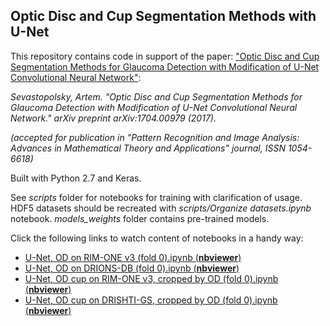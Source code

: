 ## Optic Disc and Cup Segmentation Methods with U-Net

This repository contains code in support of the paper: ["Optic Disc and Cup Segmentation Methods for Glaucoma Detection with Modification of U-Net Convolutional Neural Network"](https://arxiv.org/abs/1704.00979):

*Sevastopolsky, Artem. "Optic Disc and Cup Segmentation Methods for Glaucoma Detection with Modification of U-Net Convolutional Neural Network." arXiv preprint arXiv:1704.00979 (2017).*

*(accepted for publication in "Pattern Recognition and Image Analysis: Advances in Mathematical Theory and Applications" journal, ISSN 1054-6618)*

Built with Python 2.7 and Keras.

See *scripts* folder for notebooks for training with clarification of usage. HDF5 datasets should be recreated with *scripts/Organize datasets.ipynb* notebook. *models_weights* folder contains pre-trained models.

Click the following links to watch content of notebooks in a handy way:
* [U-Net, OD on RIM-ONE v3 (fold 0).ipynb (**nbviewer**)](http://nbviewer.jupyter.org/github/seva100/optic-nerve-cnn/blob/master/scripts/U-Net%2C%20OD%20on%20RIM-ONE%20v3%20%28fold%200%29.ipynb)
* [U-Net, OD on DRIONS-DB (fold 0).ipynb (**nbviewer**)](http://nbviewer.jupyter.org/github/seva100/optic-nerve-cnn/blob/master/scripts/U-Net%2C%20OD%20on%20DRIONS-DB%20%28fold%200%29.ipynb)
* [U-Net, OD cup on RIM-ONE v3, cropped by OD (fold 0).ipynb (**nbviewer**)](http://nbviewer.jupyter.org/github/seva100/optic-nerve-cnn/blob/master/scripts/U-Net%2C%20OD%20cup%20on%20RIM-ONE%20v3%2C%20cropped%20by%20OD%20%28fold%200%29.ipynb)
* [U-Net, OD cup on DRISHTI-GS, cropped by OD (fold 0).ipynb (**nbviewer**)](http://nbviewer.jupyter.org/github/seva100/optic-nerve-cnn/blob/master/scripts/U-Net%2C%20OD%20cup%20on%20DRISHTI-GS%2C%20cropped%20by%20OD%20%28fold%200%29.ipynb)
